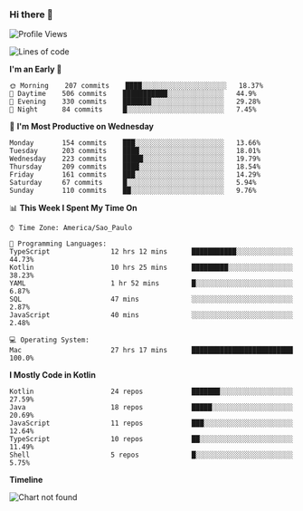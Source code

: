 ### Hi there 👋

<!--
**fernandonogueira/fernandonogueira** is a ✨ _special_ ✨ repository because its `README.md` (this file) appears on your GitHub profile.

Here are some ideas to get you started:

- 🔭 I’m currently working on ...
- 🌱 I’m currently learning ...
- 👯 I’m looking to collaborate on ...
- 🤔 I’m looking for help with ...
- 💬 Ask me about ...
- 📫 How to reach me: ...
- 😄 Pronouns: ...
- ⚡ Fun fact: ...
-->

<!--START_SECTION:waka-->
![Profile Views](http://img.shields.io/badge/Profile%20Views-6-blue)

![Lines of code](https://img.shields.io/badge/From%20Hello%20World%20I%27ve%20Written-457119%20lines%20of%20code-blue)

**I'm an Early 🐤** 

```text
🌞 Morning    207 commits    ████░░░░░░░░░░░░░░░░░░░░░   18.37% 
🌆 Daytime    506 commits    ███████████░░░░░░░░░░░░░░   44.9% 
🌃 Evening    330 commits    ███████░░░░░░░░░░░░░░░░░░   29.28% 
🌙 Night      84 commits     █░░░░░░░░░░░░░░░░░░░░░░░░   7.45%

```
📅 **I'm Most Productive on Wednesday** 

```text
Monday       154 commits    ███░░░░░░░░░░░░░░░░░░░░░░   13.66% 
Tuesday      203 commits    ████░░░░░░░░░░░░░░░░░░░░░   18.01% 
Wednesday    223 commits    █████░░░░░░░░░░░░░░░░░░░░   19.79% 
Thursday     209 commits    ████░░░░░░░░░░░░░░░░░░░░░   18.54% 
Friday       161 commits    ███░░░░░░░░░░░░░░░░░░░░░░   14.29% 
Saturday     67 commits     █░░░░░░░░░░░░░░░░░░░░░░░░   5.94% 
Sunday       110 commits    ██░░░░░░░░░░░░░░░░░░░░░░░   9.76%

```


📊 **This Week I Spent My Time On** 

```text
⌚︎ Time Zone: America/Sao_Paulo

💬 Programming Languages: 
TypeScript               12 hrs 12 mins      ███████████░░░░░░░░░░░░░░   44.73% 
Kotlin                   10 hrs 25 mins      █████████░░░░░░░░░░░░░░░░   38.23% 
YAML                     1 hr 52 mins        █░░░░░░░░░░░░░░░░░░░░░░░░   6.87% 
SQL                      47 mins             ░░░░░░░░░░░░░░░░░░░░░░░░░   2.87% 
JavaScript               40 mins             ░░░░░░░░░░░░░░░░░░░░░░░░░   2.48%

💻 Operating System: 
Mac                      27 hrs 17 mins      █████████████████████████   100.0%

```

**I Mostly Code in Kotlin** 

```text
Kotlin                   24 repos            ███████░░░░░░░░░░░░░░░░░░   27.59% 
Java                     18 repos            █████░░░░░░░░░░░░░░░░░░░░   20.69% 
JavaScript               11 repos            ███░░░░░░░░░░░░░░░░░░░░░░   12.64% 
TypeScript               10 repos            ██░░░░░░░░░░░░░░░░░░░░░░░   11.49% 
Shell                    5 repos             █░░░░░░░░░░░░░░░░░░░░░░░░   5.75%

```


**Timeline**

![Chart not found](https://raw.githubusercontent.com/fernandonogueira/fernandonogueira/master/charts/bar_graph.png) 


<!--END_SECTION:waka-->

